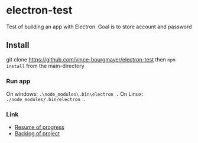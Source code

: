 # electron-test
Test of building an app with Electron. Goal is to store account and password

## Install
git clone https://github.com/vince-bourgmayer/electron-test
then `npm install` from the main-directory
### Run app
On windows: `.\node_modules\.bin\electron .`
On Linux: `./node_modules/.bin/electron .`

### Link
+ [Resume of progress](https://github.com/vince-bourgmayer/electron-test/blob/master/RESUME.md)
+ [Backlog of project](https://github.com/vince-bourgmayer/electron-test/blob/master/project-management/BACKLOG.md)